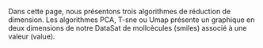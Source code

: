 
Dans cette page, nous présentons trois algorithmes de réduction de dimension. Les algorithmes PCA, T-sne ou Umap présente un graphique en deux dimensions de notre DataSat de mollcècules (smiles) associé à une valeur (value).
